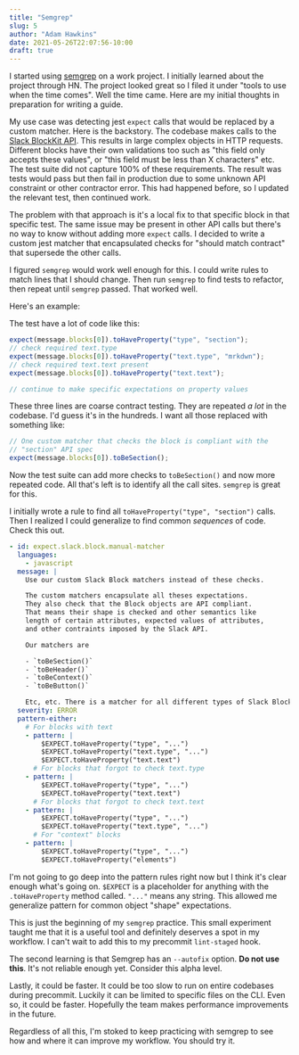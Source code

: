 ```yaml
---
title: "Semgrep"
slug: 5
author: "Adam Hawkins"
date: 2021-05-26T22:07:56-10:00
draft: true
---
```


I started using [semgrep][] on a work project. I initially learned
about the project through HN. The project looked great so I filed it
under "tools to use when the time comes". Well the time came. Here are
my initial thoughts in preparation for writing a guide.

My use case was detecting jest `expect` calls that would be replaced
by a custom matcher. Here is the backstory. The codebase makes calls
to the [Slack BlockKit API][blockkit]. This results in large complex objects in
HTTP requests. Different blocks have their own validations too such as
"this field only accepts these values", or "this field must be less
than X characters" etc. The test suite did not capture 100% of these
requirements. The result was tests would pass but then fail in
production due to some unknown API constraint or other contractor
error. This had happened before, so I updated the relevant test, then
continued work.

The problem with that approach is it's a local fix to that specific
block in that specific test. The same issue may be present in other
API calls but there's no way to know without adding more `expect`
calls. I decided to write a custom jest matcher that encapsulated
checks for "should match contract" that supersede the other calls.

I figured `semgrep` would work well enough for this. I could write
rules to match lines that I should change. Then run `semgrep` to find
tests to refactor, then repeat until `semgrep` passed. That worked
well.

Here's an example:

The test have a lot of code like this:

```javascript
expect(message.blocks[0]).toHaveProperty("type", "section");
// check required text.type
expect(message.blocks[0]).toHaveProperty("text.type", "mrkdwn");
// check required text.text present
expect(message.blocks[0]).toHaveProperty("text.text");

// continue to make specific expectations on property values
```

These three lines are coarse contract testing. They are repeated
_a lot_ in the codebase. I'd guess it's in the hundreds. I want all
those replaced with something like:

```javascript
// One custom matcher that checks the block is compliant with the
// "section" API spec
expect(message.blocks[0]).toBeSection();
```

Now the test suite can add more checks to `toBeSection()` and now more
repeated code. All that's left is to identify all the call sites.
`semgrep` is great for this.

I initially wrote a rule to find all `toHaveProperty("type", "section")` calls. Then I realized I could generalize to find common
_sequences_ of code. Check this out.

```yaml
- id: expect.slack.block.manual-matcher
  languages:
    - javascript
  message: |
    Use our custom Slack Block matchers instead of these checks.

    The custom matchers encapsulate all theses expectations.
    They also check that the Block objects are API compliant.
    That means their shape is checked and other semantics like
    length of certain attributes, expected values of attributes,
    and other contraints imposed by the Slack API.

    Our matchers are

    - `toBeSection()`
    - `toBeHeader()`
    - `toBeContext()`
    - `toBeButton()`

    Etc, etc. There is a matcher for all different types of Slack Blocks.
  severity: ERROR
  pattern-either:
    # For blocks with text
    - pattern: |
        $EXPECT.toHaveProperty("type", "...")
        $EXPECT.toHaveProperty("text.type", "...")
        $EXPECT.toHaveProperty("text.text")
      # For blocks that forgot to check text.type
    - pattern: |
        $EXPECT.toHaveProperty("type", "...")
        $EXPECT.toHaveProperty("text.text")
      # For blocks that forgot to check text.text
    - pattern: |
        $EXPECT.toHaveProperty("type", "...")
        $EXPECT.toHaveProperty("text.type", "...")
      # For "context" blocks
    - pattern: |
        $EXPECT.toHaveProperty("type", "...")
        $EXPECT.toHaveProperty("elements")
```

I'm not going to go deep into the pattern rules right now but I think
it's clear enough what's going on. `$EXPECT` is a placeholder for
anything with the `.toHaveProperty` method called. `"..."` means any
string. This allowed me generalize pattern for common object "shape"
expectations.

This is just the beginning of my `semgrep` practice. This small
experiment taught me that it is a useful tool and definitely deserves
a spot in my workflow. I can't wait to add this to my precommit
`lint-staged` hook.

The second learning is that Semgrep has an `--autofix` option. **Do
not use this**. It's not reliable enough yet. Consider this alpha
level.

Lastly, it could be faster. It could be too slow to run on entire
codebases during precommit. Luckily it can be limited to specific
files on the CLI. Even so, it could be faster. Hopefully the team
makes performance improvements in the future.

Regardless of all this, I'm stoked to keep practicing with semgrep to
see how and where it can improve my workflow. You should try it.

[semgrep]: https://semgrep.dev
[blockkit]: https://api.slack.com/reference/block-kit/blocks
